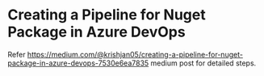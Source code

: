 # Creating a Pipeline for Nuget Package in Azure DevOps

Refer https://medium.com/@krishjan05/creating-a-pipeline-for-nuget-package-in-azure-devops-7530e6ea7835 medium post for detailed steps.
